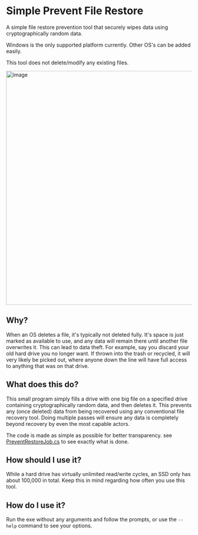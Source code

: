 # Simple Prevent File Restore
A simple file restore prevention tool that securely wipes data using cryptographically random data.

Windows is the only supported platform currently. Other OS's can be added easily.

This tool does not delete/modify any existing files.

<img width="635" alt="image" src="https://github.com/jamieyello/Simple-Prevent-File-Restore/assets/10054829/b24db2a6-ac8c-4f45-80c9-ab7b4c18bf86">

## Why?
When an OS deletes a file, it's typically not deleted fully. It's space is just marked as available to use, and any data will remain there until another file overwrites it. This can lead to data theft. For example, say you discard your old hard drive you no longer want. If thrown into the trash or recycled, it will very likely be picked out, where anyone down the line will have full access to anything that was on that drive.

## What does this do?
This small program simply fills a drive with one big file on a specified drive containing cryptographically random data, and then deletes it. This prevents any (once deleted) data from being recovered using any conventional file recovery tool. Doing multiple passes will ensure any data is completely beyond recovery by even the most capable actors.

The code is made as simple as possible for better transparency. see [PreventRestoreJob.cs](https://github.com/jamieyello/Simple-Prevent-File-Restore/blob/master/PreventRestoreJob.cs) to see exactly what is done.

## How should I use it?
While a hard drive has virtually unlimited read/write cycles, an SSD only has about 100,000 in total. Keep this in mind regarding how often you use this tool.

## How do I use it?
Run the exe without any arguments and follow the prompts, or use the `--help` command to see your options.
